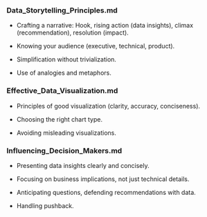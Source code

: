 ### Data_Storytelling_Principles.md

- Crafting a narrative: Hook, rising action (data insights), climax (recommendation), resolution (impact).

- Knowing your audience (executive, technical, product).

- Simplification without trivialization.

- Use of analogies and metaphors.

### Effective_Data_Visualization.md

- Principles of good visualization (clarity, accuracy, conciseness).

- Choosing the right chart type.

- Avoiding misleading visualizations.

### Influencing_Decision_Makers.md

- Presenting data insights clearly and concisely.

- Focusing on business implications, not just technical details.

- Anticipating questions, defending recommendations with data.

- Handling pushback.